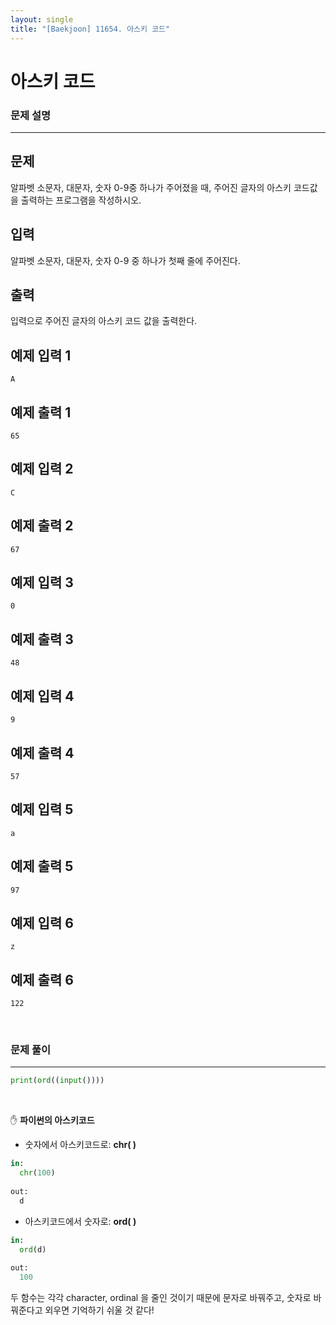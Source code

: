 ```yaml
---
layout: single
title: "[Baekjoon] 11654. 아스키 코드"
---
```




# 아스키 코드

### 문제 설명

---

## 문제

알파벳 소문자, 대문자, 숫자 0-9중 하나가 주어졌을 때, 주어진 글자의 아스키 코드값을 출력하는 프로그램을 작성하시오.

## 입력

알파벳 소문자, 대문자, 숫자 0-9 중 하나가 첫째 줄에 주어진다.

## 출력

입력으로 주어진 글자의 아스키 코드 값을 출력한다.

## 예제 입력 1 

```
A
```

## 예제 출력 1 

```
65
```

## 예제 입력 2 

```
C
```

## 예제 출력 2 

```
67
```

## 예제 입력 3 

```
0
```

## 예제 출력 3 

```
48
```

## 예제 입력 4 

```
9
```

## 예제 출력 4 

```
57
```

## 예제 입력 5 

```
a
```

## 예제 출력 5 

```
97
```

## 예제 입력 6 

```
z
```

## 예제 출력 6 

```
122
```

<br>

### 문제 풀이

---

 

```python
print(ord((input())))
```

<br>

✋ **파이썬의 아스키코드**

* 숫자에서 아스키코드로: **chr( )**

```python
in:
  chr(100)
  
out:
  d
```

* 아스키코드에서 숫자로: **ord( )**

```python
in:
  ord(d)
  
out:
  100
```

두 함수는 각각 character, ordinal 을 줄인 것이기 때문에 문자로 바꿔주고, 숫자로 바꿔준다고 외우면 기억하기 쉬울 것 같다!
